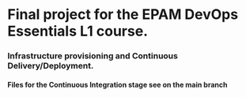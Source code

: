 # Final project for the EPAM DevOps Essentials L1 course.

### Infrastructure provisioning and Continuous Delivery/Deployment.

#### Files for the Continuous Integration stage see on the  main branch